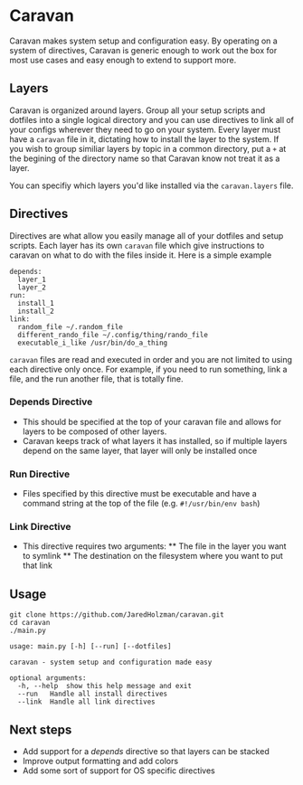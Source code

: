 # Caravan

Caravan makes system setup and configuration easy. By operating on a system of directives, Caravan is generic enough to work out the box for most use cases and easy enough to extend to support more.

## Layers
Caravan is organized around layers. Group all your setup scripts and dotfiles into a single logical directory and you can use directives to link all of your configs wherever they need to go on your system. Every layer must have a `caravan` file in it, dictating how to install the layer to the system. If you wish to group similiar layers by topic in a common directory, put a `+` at the begining of the directory name so that Caravan know not treat it as a layer.

You can specifiy which layers you'd like installed via the `caravan.layers` file.

## Directives
Directives are what allow you easily manage all of your dotfiles and setup scripts. Each layer has its own `caravan` file which give instructions to caravan on what to do with the files inside it. Here is a simple example
```
depends:
  layer_1
  layer_2
run:
  install_1
  install_2
link:
  random_file ~/.random_file
  different_rando_file ~/.config/thing/rando_file
  executable_i_like /usr/bin/do_a_thing
```
`caravan` files are read and executed in order and you are not limited to using each directive only once. For example, if you need to run something, link a file, and the run another file, that is totally fine.
### Depends Directive
* This should be specified at the top of your caravan file and allows for layers to be composed of other layers. 
* Caravan keeps track of what layers it has installed, so if multiple layers depend on the same layer, that layer will only be installed once
### Run Directive
* Files specified by this directive must be executable and have a command string at the top of the file (e.g. `#!/usr/bin/env bash`)
### Link Directive
* This directive requires two arguments:
** The file in the layer you want to symlink
** The destination on the filesystem where you want to put that link
## Usage
```
git clone https://github.com/JaredHolzman/caravan.git
cd caravan
./main.py
```

```
usage: main.py [-h] [--run] [--dotfiles]

caravan - system setup and configuration made easy

optional arguments:
  -h, --help  show this help message and exit
  --run   Handle all install directives
  --link  Handle all link directives
```

## Next steps
* Add support for a *depends* directive so that layers can be stacked
* Improve output formatting and add colors
* Add some sort of support for OS specific directives

